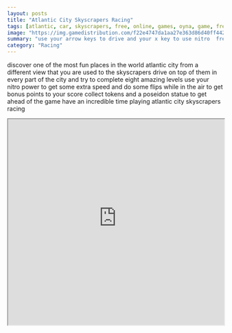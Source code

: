 ```yaml
---
layout: posts
title: "Atlantic City Skyscrapers Racing"
tags: [atlantic, car, skyscrapers, free, online, games, oyna, game, free, games, play, play, games]
image: "https://img.gamedistribution.com/f22e4747da1aa27e363d86d40ff442fe.jpg"
summary: "use your arrow keys to drive and your x key to use nitro  free online games oyna game free games play play games"
category: "Racing"
---
```


discover one of the most fun places in the world atlantic city from a different view that you are used to the skyscrapers drive on top of them in every part of the city and try to complete eight amazing levels use your nitro power to get some extra speed and do some flips while in the air to get bonus points to your score collect tokens and a poseidon statue to get ahead of the game have an incredible time playing atlantic city skyscrapers racing

<iframe width="100%" height="480px;" src="https://flash.gamedistribution.com?game=f22e4747da1aa27e363d86d40ff442fe"></iframe>